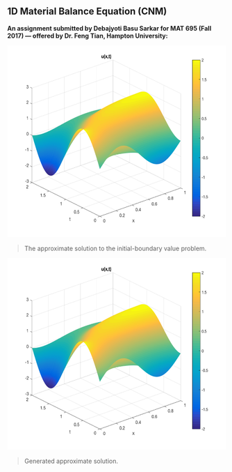 ## 1D Material Balance Equation (CNM)

**An assignment submitted by Debajyoti Basu Sarkar for MAT 695 (Fall 2017) — offered by Dr. Feng Tian, Hampton University:**


<p align="center">
  <img width="600" height="440" src="https://github.com/dbasusarkar/1D-Material-Balance-Equation/blob/master/mb_one_d_cnm_01.png?raw=true">
</p>

>The approximate solution to the initial-boundary value problem.
  
<p align="center">
  <img width="600" height="440" src="mb_one_d_cnm_02.png">
</p>

>Generated approximate solution.

<p align="center">
  <img width="600" height="440" src="b_one_d_cnm_03.png>
</p>

>Approximation Error. The maximum absolute error (MAE): 0.005652.


